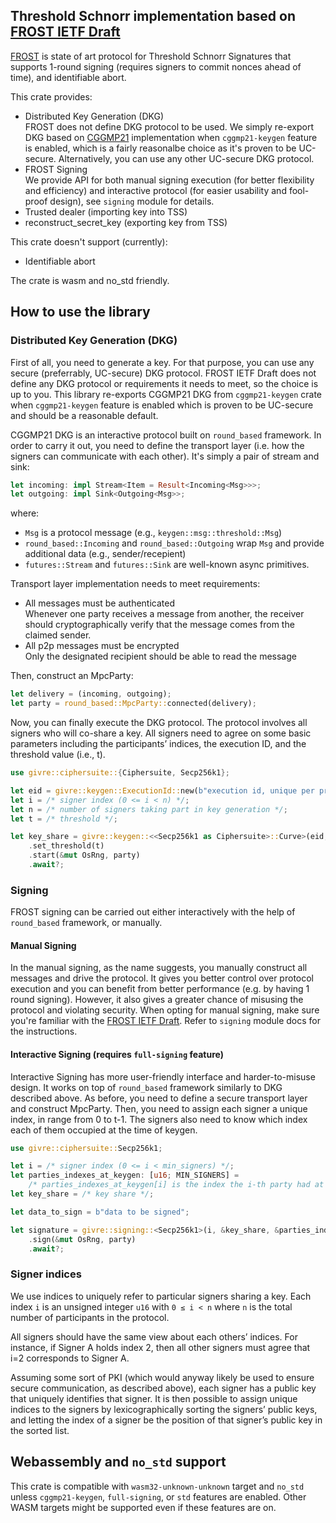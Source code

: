 ## Threshold Schnorr implementation based on [FROST IETF Draft][draft]

[FROST][draft] is state of art protocol for Threshold Schnorr Signatures that supports 1-round signing (requires
signers to commit nonces ahead of time), and identifiable abort.

This crate provides:
* Distributed Key Generation (DKG) \
  FROST does not define DKG protocol to be used. We simply re-export DKG based on [CGGMP21] implementation
  when `cggmp21-keygen` feature is enabled, which is a fairly reasonalbe choice as it's proven to be UC-secure.
  Alternatively, you can use any other UC-secure DKG protocol.
* FROST Signing \
  We provide API for both manual signing execution (for better flexibility and efficiency) and interactive protocol
  (for easier usability and fool-proof design), see `signing` module for details.
* Trusted dealer (importing key into TSS)
* reconstruct_secret_key (exporting key from TSS)

This crate doesn't support (currently):
* Identifiable abort

The crate is wasm and no_std friendly.

## How to use the library

### Distributed Key Generation (DKG)
First of all, you need to generate a key. For that purpose, you can use any secure
(preferrably, UC-secure) DKG protocol. FROST IETF Draft does not define any DKG
protocol or requirements it needs to meet, so the choice is up to you. This library
re-exports CGGMP21 DKG from `cggmp21-keygen` crate when `cggmp21-keygen` feature
is enabled which is proven to be UC-secure and should be a reasonable default.

CGGMP21 DKG is an interactive protocol built on `round_based` framework. In order
to carry it out, you need to define the transport layer (i.e. how the signers can
communicate with each other). It's simply a pair of stream and sink:

```rust
let incoming: impl Stream<Item = Result<Incoming<Msg>>>;
let outgoing: impl Sink<Outgoing<Msg>>;
```

where:
* `Msg` is a protocol message (e.g., `keygen::msg::threshold::Msg`)
* `round_based::Incoming` and `round_based::Outgoing` wrap `Msg` and provide additional data (e.g., sender/recepient)
* `futures::Stream` and `futures::Sink` are well-known async primitives.

Transport layer implementation needs to meet requirements:
* All messages must be authenticated \
  Whenever one party receives a message from another, the receiver should cryptographically
  verify that the message comes from the claimed sender.
* All p2p messages must be encrypted \
  Only the designated recipient should be able to read the message

Then, construct an MpcParty:
```rust
let delivery = (incoming, outgoing);
let party = round_based::MpcParty::connected(delivery);
```

Now, you can finally execute the DKG protocol. The protocol involves all signers
who will co-share a key. All signers need to agree on some basic parameters including
the participants’ indices, the execution ID, and the threshold value (i.e., t).
```rust
use givre::ciphersuite::{Ciphersuite, Secp256k1};

let eid = givre::keygen::ExecutionId::new(b"execution id, unique per protocol execution");
let i = /* signer index (0 <= i < n) */;
let n = /* number of signers taking part in key generation */;
let t = /* threshold */;

let key_share = givre::keygen::<<Secp256k1 as Ciphersuite>::Curve>(eid, i, n)
    .set_threshold(t)
    .start(&mut OsRng, party)
    .await?;
```

### Signing
FROST signing can be carried out either interactively with the help of `round_based`
framework, or manually.

#### Manual Signing
In the manual signing, as the name suggests, you manually construct all messages
and drive the protocol. It gives you better control over protocol execution and
you can benefit from better performance (e.g. by having 1 round signing). However,
it also gives a greater chance of misusing the protocol and violating security.
When opting for manual signing, make sure you're familiar with the [FROST IETF Draft][draft].
Refer to `signing` module docs for the instructions.

#### Interactive Signing (requires `full-signing` feature)
Interactive Signing has more user-friendly interface and harder-to-misuse design.
It works on top of `round_based` framework similarly to DKG described above.
As before, you need to define a secure transport layer and construct MpcParty.
Then, you need to assign each signer a unique index, in range from 0 to t-1. The
signers also need to know which index each of them occupied at the time of keygen.

```rust
use givre::ciphersuite::Secp256k1;

let i = /* signer index (0 <= i < min_signers) */;
let parties_indexes_at_keygen: [u16; MIN_SIGNERS] =
    /* parties_indexes_at_keygen[i] is the index the i-th party had at keygen */;
let key_share = /* key share */;

let data_to_sign = b"data to be signed";

let signature = givre::signing::<Secp256k1>(i, &key_share, &parties_indexes_at_keygen, data_to_sign)
    .sign(&mut OsRng, party)
    .await?;
```
### Signer indices
We use indices to uniquely refer to particular signers sharing a key. Each
index `i` is an unsigned integer `u16` with `0 ≤ i < n` where `n` is the
total number of participants in the protocol.

All signers should have the same view about each others’ indices. For instance,
if Signer A holds index 2, then all other signers must agree that i=2 corresponds
to Signer A.

Assuming some sort of PKI (which would anyway likely be used to ensure secure
communication, as described above), each signer has a public key that uniquely
identifies that signer. It is then possible to assign unique indices to the signers
by lexicographically sorting the signers’ public keys, and letting the index of a
signer be the position of that signer’s public key in the sorted list.

## Webassembly and `no_std` support
This crate is compatible with `wasm32-unknown-unknown` target and `no_std` unless
`cggmp21-keygen`, `full-signing`, or `std` features are enabled. Other WASM targets
might be supported even if these features are on.

[CGGMP21]: https://github.com/dfns/cggmp21
[draft]: https://www.ietf.org/archive/id/draft-irtf-cfrg-frost-15.html
